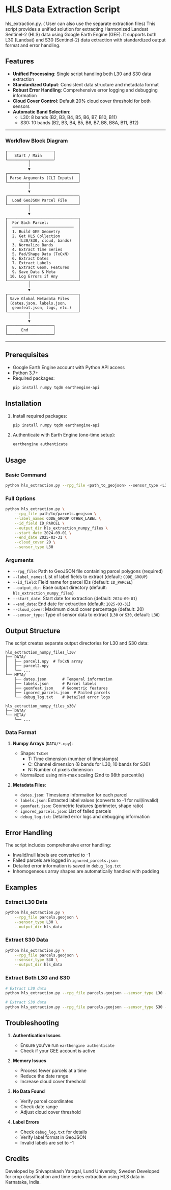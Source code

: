 # HLS Data Extraction Script
hls_extraction.py. ( User can also use the separate extraction files)
This script provides a unified solution for extracting Harmonized Landsat Sentinel-2 (HLS) data using Google Earth Engine (GEE). It supports both L30 (Landsat) and S30 (Sentinel-2) data extraction with standardized output format and error handling.

## Features

- **Unified Processing**: Single script handling both L30 and S30 data extraction
- **Standardized Output**: Consistent data structure and metadata format
- **Robust Error Handling**: Comprehensive error logging and debugging information
- **Cloud Cover Control**: Default 20% cloud cover threshold for both sensors
- **Automatic Band Selection**:
  - L30: 8 bands (B2, B3, B4, B5, B6, B7, B10, B11)
  - S30: 10 bands (B2, B3, B4, B5, B6, B7, B8, B8A, B11, B12)

---

### Workflow Block Diagram

```
┌────────────────────┐
│   Start / Main     │
└─────────┬──────────┘
          │
          ▼
┌───────────────────────────────┐
│ Parse Arguments (CLI Inputs)  │
└─────────┬─────────────────────┘
          │
          ▼
┌───────────────────────────────┐
│  Load GeoJSON Parcel File     │
└─────────┬─────────────────────┘
          │
          ▼
┌───────────────────────────────┐
│  For Each Parcel:             │
│  ───────────────────────────  │
│  1. Build GEE Geometry        │
│  2. Get HLS Collection        │
│     (L30/S30, cloud, bands)   │
│  3. Normalize Bands           │
│  4. Extract Time Series       │
│  5. Pad/Shape Data (TxCxN)    │
│  6. Extract Dates             │
│  7. Extract Labels            │
│  8. Extract Geom. Features    │
│  9. Save Data & Meta          │
│ 10. Log Errors if Any         │
└─────────┬─────────────────────┘
          │
          ▼
┌───────────────────────────────┐
│ Save Global Metadata Files    │
│ (dates.json, labels.json,     │
│  geomfeat.json, logs, etc.)   │
└─────────┬─────────────────────┘
          │
          ▼
┌────────────────────┐
│      End           │
└────────────────────┘
```

---

## Prerequisites

- Google Earth Engine account with Python API access
- Python 3.7+
- Required packages:
  ```bash
  pip install numpy tqdm earthengine-api
  ```

## Installation

1. Install required packages:
   ```bash
   pip install numpy tqdm earthengine-api
   ```

2. Authenticate with Earth Engine (one-time setup):
   ```bash
   earthengine authenticate
   ```

## Usage

### Basic Command

```bash
python hls_extraction.py --rpg_file <path_to_geojson> --sensor_type <L30 or S30>
```

### Full Options

```bash
python hls_extraction.py \
    --rpg_file path/to/parcels.geojson \
    --label_names CODE_GROUP OTHER_LABEL \
    --id_field ID_PARCEL \
    --output_dir hls_extraction_numpy_files \
    --start_date 2024-09-01 \
    --end_date 2025-03-31 \
    --cloud_cover 20 \
    --sensor_type L30
```

### Arguments

- `--rpg_file`: Path to GeoJSON file containing parcel polygons (required)
- `--label_names`: List of label fields to extract (default: `CODE_GROUP`)
- `--id_field`: Field name for parcel IDs (default: `ID_PARCEL`)
- `--output_dir`: Base output directory (default: `hls_extraction_numpy_files`)
- `--start_date`: Start date for extraction (default: `2024-09-01`)
- `--end_date`: End date for extraction (default: `2025-03-31`)
- `--cloud_cover`: Maximum cloud cover percentage (default: 20)
- `--sensor_type`: Type of sensor data to extract (`L30` or `S30`, default: `L30`)

## Output Structure

The script creates separate output directories for L30 and S30 data:
```
hls_extraction_numpy_files_l30/
├── DATA/
│   ├── parcel1.npy  # TxCxN array
│   ├── parcel2.npy
│   └── ...
└── META/
    ├── dates.json       # Temporal information
    ├── labels.json      # Parcel labels
    ├── geomfeat.json    # Geometric features
    ├── ignored_parcels.json  # Failed parcels
    └── debug_log.txt    # Detailed error logs

hls_extraction_numpy_files_s30/
├── DATA/
└── META/
    └── ...
```

### Data Format

1. **Numpy Arrays** (`DATA/*.npy`):
   - Shape: `TxCxN`
     - T: Time dimension (number of timestamps)
     - C: Channel dimension (8 bands for L30, 10 bands for S30)
     - N: Number of pixels dimension
   - Normalized using min-max scaling (2nd to 98th percentile)

2. **Metadata Files**:
   - `dates.json`: Timestamp information for each parcel
   - `labels.json`: Extracted label values (converts to -1 for null/invalid)
   - `geomfeat.json`: Geometric features (perimeter, shape ratio)
   - `ignored_parcels.json`: List of failed parcels
   - `debug_log.txt`: Detailed error logs and debugging information

## Error Handling

The script includes comprehensive error handling:
- Invalid/null labels are converted to -1
- Failed parcels are logged in `ignored_parcels.json`
- Detailed error information is saved in `debug_log.txt`
- Inhomogeneous array shapes are automatically handled with padding

## Examples

### Extract L30 Data
```bash
python hls_extraction.py \
    --rpg_file parcels.geojson \
    --sensor_type L30 \
    --output_dir hls_data
```

### Extract S30 Data
```bash
python hls_extraction.py \
    --rpg_file parcels.geojson \
    --sensor_type S30 \
    --output_dir hls_data
```

### Extract Both L30 and S30
```bash
# Extract L30 data
python hls_extraction.py --rpg_file parcels.geojson --sensor_type L30 --output_dir hls_data

# Extract S30 data
python hls_extraction.py --rpg_file parcels.geojson --sensor_type S30 --output_dir hls_data
```

## Troubleshooting

1. **Authentication Issues**
   - Ensure you've run `earthengine authenticate`
   - Check if your GEE account is active

2. **Memory Issues**
   - Process fewer parcels at a time
   - Reduce the date range
   - Increase cloud cover threshold

3. **No Data Found**
   - Verify parcel coordinates
   - Check date range
   - Adjust cloud cover threshold

4. **Label Errors**
   - Check `debug_log.txt` for details
   - Verify label format in GeoJSON
   - Invalid labels are set to -1

## Credits
Developed by Shivaprakash Yaragal, Lund University, Sweden
Developed for crop classification and time series extraction using HLS data in Karnataka, India.
